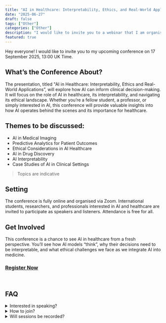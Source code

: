 ```yaml
---
title: "AI in Healthcare: Interpretability, Ethics, and Real-World Application"
date: "2025-06-27"
draft: false
tags: ["Other"]
categories: ["Other"]
description: "I would like to invite you to a webinar that I am organising on 17 September 2025"
featured: true
---
```


Hey everyone! I would like to invite you to my upcoming conference on 17 September 2025, 13:00 UK Time.

## What’s the Conference About?
The presentation, titled "AI in Healthcare: Interpretability, Ethics and Real-World Applications”, will explore how AI can inform clinical decision-making. It will focus on the role of AI in healthcare, its interpretability, and navigating its ethical landscape. Whether you’re a fellow student, a professor, or simply interested in AI, this conference will provide valuable insights into how AI operates behind the scenes and its importance for healthcare.

## Themes to be discussed:

- AI in Medical Imaging
- Predictive Analytics for Patient Outcomes
- Ethical Considerations in AI Healthcare
- AI in Drug Discovery
- AI Interpretability
- Case Studies of AI in Clinical Settings

>Topics are indicative

## Setting

The conference is fully online and organised via Zoom. International students, researchers, and professionals interested in AI and healthcare are invited to participate as speakers and listeners. Attendance is free for all.

## Get Involved

This conference is a chance to see AI in healthcare from a fresh perspective. You’ll see how AI models “think”, why their decisions need to be interpretable, and what ethical challenges we face as we integrate AI into medicine.

### [Register Now](https://form.jotform.com/251888758965079)

<br>

## FAQ

<details>
  <summary>Interested in speaking?</summary>
  You can contact me via <a href="mailto:H.Ergashev@wlv.ac.uk">email</a>
</details>
<details>
  <summary>How to join?</summary>
  Registered attendees will receive a Zoom link before the event
</details>
<details>
  <summary>Will sessions be recorded?</summary>
  Yes, they are recorded and shared through this webpage.
</details>





<!-- ![Poster](poster.png) -->
